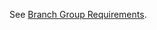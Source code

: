 See [Branch Group Requirements](http://www.wkweb.westkingdom.org/documentation/branch-group-requirements).
